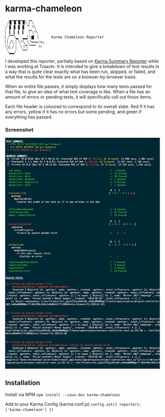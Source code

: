 # karma-chameleon

```
 ╱▉▔▉▔▉▔▉╲▕▔╲
╱▕▋▕▋▕▋▕▋ ▔ ╰╲
▏▕▎▕▎▕▎▕▎ ▕▔╲╰╲
▏╱▔▔╲▂  ▂▂▏╲▇▏▕      Karma Chameleon Reporter
▏▏╱╲▕ ╲╰╲ ╲╰━━━̸━╮
╲╲▏╱▕  ╲╰▔▏▔▔▔ ╰╯
 ╲▂▂╱   ▔▔
```

I developed this reporter, partially based on [Karma Summary Reporter](https://github.com/sth/karma-summary-reporter)
while I was working at Traackr. It is intended to give a breakdown of test 
results in a way that is quite clear exactly what has been run, skipped, or 
failed, and what the results for the tests are on a browser-by-browser basis.

When an entire file passes, it simply displays how many tests passed for that
file, to give an idea of what test coverage is like. When a file has an amount
of errors or pending tests, it will specifically call out those items.

Each file header is coloured to correspond to its overall state. Red if it has
any errors, yellow if it has no errors but some pending, and green if everything
has passed.

### Screenshot
![Example](/karma-chameleon.png?raw=true "Example Condensed Output")

## Installation
Install via NPM
    `npm install --save-dev karma-chameleon`

Add to your Karma Config (karma.conf.js)
    ```
    config.set({
        reporters: ['karma-chameleon']
    })
    ```
